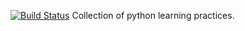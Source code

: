 [![Build Status](https://travis-ci.org/pennsignals/www.svg?branch=master)](https://travis-ci.org/pennsignals/www)
Collection of python learning practices.
